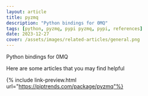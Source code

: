 ```yaml
---
layout: article
title: pyzmq
description: "Python bindings for 0MQ"
tags: [python, pyzmq, pypi pyzmq, pypi, references]
date: 2023-12-27
cover: /assets/images/related-articles/general.png
---
```


Python bindings for 0MQ

Here are some articles that you may find helpful

{% include link-preview.html url="https://piptrends.com/package/pyzmq"%}